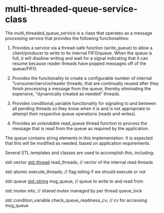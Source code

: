 # multi-threaded-queue-service-class

 The multi_threaded_queue_service is a class that operates as a message
 processing service that provides the following functionalities:
 
 1) Provides a service via a thread-safe function (write_queue) to allow a 
 client/producer to write to its internal FIFO/queue. When the queue 
 is full, it will disallow writing and wait for a signal indicating that it 
 can resume because reader threads have popped messages off of the queue/FIFO.
 
 2) Provides the functionality to create a configurable number of internal
 "consumer/service/reader threads, that are continually reused after they
 finish processing a message from the queue, thereby eliminating the
 expensive, "dynamically created as needed" threads.
 
 3) Provides conditional_variable functionality for signaling to and between
 all pending threads so they know when it is and is not appropriate to
 attempt their respective queue operations (reads and writes).
 
 4) Provides an *extendable* read_queue thread function to process the message
 that is read from the queue as required by the application.
 
 The queue contains string elements in this implementation. It is expected
 that this will be modified as needed, based on application requirements.
 
 Several STL templates and classes are used to accomplish this, including:
 
 std::vector <std::thread> read_threads; // vector of the internal read threads
 
 std::atomic<bool> execute_threads;      // flag telling if we should execute or not
 
 std::queue <std::string> msg_queue;     // queue to write to and read from
 
 std::mutex mtx;                         // shared mutex managed by per thread queue_lock
 
 std::condition_variable check_queue_readiness_cv; // cv for accessing msg_queue
